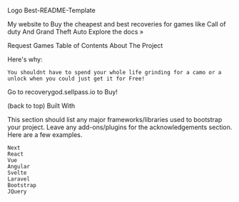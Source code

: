 

Logo
Best-README-Template

My website to Buy the cheapest and best recoveries for games like Call of duty And Grand Theft Auto
Explore the docs »

 Request Games
Table of Contents
About The Project



Here's why:

    You shouldnt have to spend your whole life grinding for a camo or a unlock when you could just get it for Free!
    



Go to recoverygod.sellpass.io to Buy!

(back to top)
Built With

This section should list any major frameworks/libraries used to bootstrap your project. Leave any add-ons/plugins for the acknowledgements section. Here are a few examples.

    Next
    React
    Vue
    Angular
    Svelte
    Laravel
    Bootstrap
    JQuery

